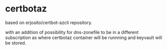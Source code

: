 # certbotaz


based on erjosito/certbot-azcli repository. 

with an addition of possibility for dns-zonefile to be in a different subscription as where certbotaz container will be runnning and keyvault will be stored. 